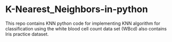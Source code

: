 # K-Nearest_Neighbors-in-python
This repo contains KNN python code for implementing KNN algorithm for classification using the white blood cell count data set (WBcd)
also contains Iris practice dataset.
